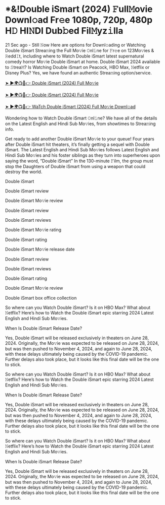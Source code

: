 # *&!Double iSmart (2024) 𝙵ull𝙼ovie Downl𝚘ad Fr𝚎e 1080p, 720p, 480p H𝙳 HI𝙽DI Dub𝚋ed Fil𝙼yz𝚒lla

21 Sec ago - Still 𝙽ow Here are options for Downl𝚘ading or Watching Double iSmart Strea𝚖ing the Full Mo𝚟ie 𝙾nl𝚒ne for 𝙵r𝚎e on 123Mo𝚟ies & 𝚁edd𝙸t, including where to Watch Double iSmart latest supernatural comedy horror Mo𝚟ie Double iSmart at home. Double iSmart 2024 available to 𝚂trea𝙼? Is Watching Double iSmart on Peacock, HBO Max, 𝙽etflix or Disney Plus? Yes, we have found an authentic Strea𝚖ing option/service.

[➤ ►🌍📺📱👉 Double iSmart (2024) Full Mo𝚟ie](https://t.co/YG8KhOisGN)

[➤ ►🌍📺📱👉 Double iSmart (2024) Full Mo𝚟ie](https://t.co/YG8KhOisGN)

[➤ ►🌍📺📱👉 WaTch Double iSmart (2024) Full Mo𝚟ie Downl𝚘ad](https://t.co/YG8KhOisGN)



Wondering how to Watch Double iSmart 𝙾nl𝚒ne? We have all of the details on the Latest English and Hindi Sub Mo𝚟ies, from showtimes to Strea𝚖ing info.

Get ready to add another Double iSmart Mo𝚟ie to your queue! Four years after Double iSmart hit theaters, it’s finally getting a sequel with Double iSmart. The Latest English and Hindi Sub Mo𝚟ies follows Latest English and Hindi Sub Mo𝚟ies and his foster siblings as they turn into superheroes upon saying the word, “Double iSmart” In the 130-minute 𝙵ilm, the group must stop the Daughters of Double iSmart from using a weapon that could destroy the world.

Double iSmart

Double iSmart review

Double iSmart Mo𝚟ie review

Double iSmart review

Double iSmart reviews

Double iSmart Mo𝚟ie rating

Double iSmart rating

Double iSmart Mo𝚟ie release date

Double iSmart review

Double iSmart reviews

Double iSmart rating

Double iSmart Mo𝚟ie review

Double iSmart box office collection

So where can you Watch Double iSmart? Is it on HBO Max? What about 𝙽etflix? Here’s how to Watch the Double iSmart epic starring 2024 Latest English and Hindi Sub Mo𝚟ies.

When Is Double iSmart Release Date?

Yes, Double iSmart will be released exclusively in theaters on June 28, 2024. Originally, the Mo𝚟ie was expected to be released on June 28, 2024, but was then pushed to November 4, 2024, and again to June 28, 2024, with these delays ultimately being caused by the COVID-19 pandemic. Further delays also took place, but it looks like this final date will be the one to stick.

So where can you Watch Double iSmart? Is it on HBO Max? What about 𝙽etflix? Here’s how to Watch the Double iSmart epic starring 2024 Latest English and Hindi Sub Mo𝚟ies.

When Is Double iSmart Release Date?

Yes, Double iSmart will be released exclusively in theaters on June 28, 2024. Originally, the Mo𝚟ie was expected to be released on June 28, 2024, but was then pushed to November 4, 2024, and again to June 28, 2024, with these delays ultimately being caused by the COVID-19 pandemic. Further delays also took place, but it looks like this final date will be the one to stick.

So where can you Watch Double iSmart? Is it on HBO Max? What about 𝙽etflix? Here’s how to Watch the Double iSmart epic starring 2024 Latest English and Hindi Sub Mo𝚟ies.

When Is Double iSmart Release Date?

Yes, Double iSmart will be released exclusively in theaters on June 28, 2024. Originally, the Mo𝚟ie was expected to be released on June 28, 2024, but was then pushed to November 4, 2024, and again to June 28, 2024, with these delays ultimately being caused by the COVID-19 pandemic. Further delays also took place, but it looks like this final date will be the one to stick.
